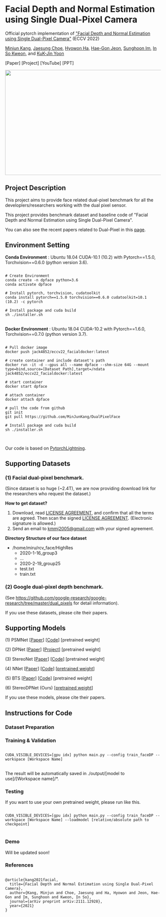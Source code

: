 # Facial Depth and Normal Estimation using Single Dual-Pixel Camera
Official pytorch implementation of ["Facial Depth and Normal Estimation using Single Dual-Pixel Camera"](https://arxiv.org/abs/2111.12928) (ECCV 2022)

[Minjun Kang](http://rcv.kaist.ac.kr/), [Jaesung Choe](https://sites.google.com/view/jaesungchoe), [Hyowon Ha](https://sites.google.com/site/hyowoncv/), [Hae-Gon Jeon](https://sites.google.com/site/hgjeoncv/home), [Sunghoon Im](https://cvlab.dgist.ac.kr/), [In So Kweon](http://rcv.kaist.ac.kr/), and [KuK-Jin Yoon](http://vi.kaist.ac.kr/)

[Paper] [Project] [YouTube] [PPT]

<div class="imgTopic2">
 <p class="content"><a href="#"><img src="https://github.com/MinJunKang/DualPixelFace/blob/main/asset/teaser.png" alt="" width = "890" height ="340"/></a></p>
</div>

## Project Description
This project aims to provide face related dual-pixel benchmark for all the developlers/researchers working with the dual pixel sensor.

This project provides benchmark dataset and baseline code of "Facial Depth and Normal Estimation using Single Dual-Pixel Camera".

You can also see the recent papers related to Dual-Pixel in this [page](https://github.com/MinJunKang/DualPixelFace/blob/main/Reference.md).

## Environment Setting

**Conda Environment**
: Ubuntu 18.04 CUDA-10.1 (10.2) with Pytorch==1.5.0, Torchvision==0.6.0 (python version 3.6).
<pre>
<code>
# Create Environment
conda create -n dpface python=3.6
conda activate dpface

# Install pytorch, torchvision, cudatoolkit
conda install pytorch==1.5.0 torchvision==0.6.0 cudatoolkit=10.1 (10.2) -c pytorch

# Install package and cuda build
sh ./installer.sh
</code>
</pre>

**Docker Environment**
: Ubuntu 18.04 CUDA-10.2 with Pytorch==1.6.0, Torchvision==0.7.0 (python version 3.7).
<pre>
<code>
# Pull docker image
docker push jack4852/eccv22_facialdocker:latest

# create container and include dataset's path
docker run -it -d --gpus all --name dpface --shm-size 64G --mount type=bind,source=[Dataset Path],target=/ndata jack4852/eccv22_facialdocker:latest

# start container
docker start dpface

# attach container
docker attach dpface

# pull the code from github
git init
git pull https://github.com/MinJunKang/DualPixelFace

# Install package and cuda build
sh ./installer.sh

</code>
</pre>

Our code is based on [PytorchLightning](https://www.pytorchlightning.ai/).

## Supporting Datasets

### (1) Facial dual-pixel benchmark.

(Since dataset is so huge (~2.4T), we are now providing download link for the researchers who request the dataset.)

**How to get dataset?**

1. Download, read [LICENSE AGREEMENT](https://drive.google.com/file/d/1HaYd8fqxoeAAtcCZzkAYQe9KwgAKwpgA/view?usp=sharing), and confirm that all the terms are agreed. Then scan the signed [LICENSE AGREEMENT](https://drive.google.com/file/d/1HaYd8fqxoeAAtcCZzkAYQe9KwgAKwpgA/view?usp=sharing). (Electronic signature is allowed.)
2. Send an email to kmmj2005@gmail.com with your signed agreement.

**Directory Structure of our face dataset**

- /home/miru/rcv_face/HighRes
  - 2020-1-16_group3
  - ...
  - 2020-2-19_group25
  - test.txt
  - train.txt

### (2) Google dual-pixel depth benchmark.

(See https://github.com/google-research/google-research/tree/master/dual_pixels for detail information).

If you use these datasets, please cite their papers.

## Supporting Models

(1) PSMNet      [[Paper](https://arxiv.org/abs/1803.08669)]       [[Code](https://github.com/JiaRenChang/PSMNet)]       [pretrained weight]

(2) DPNet       [[Paper](https://arxiv.org/abs/1904.05822)]      [[Project](https://github.com/google-research/google-research/tree/master/dual_pixels)]       [pretrained weight]

(3) StereoNet       [[Paper](https://arxiv.org/abs/1807.08865)]       [[Code](https://github.com/meteorshowers/X-StereoLab)]       [pretrained weight]

(4) NNet       [[Paper](https://arxiv.org/abs/1911.10444)]       [[Code](https://github.com/udaykusupati/Normal-Assisted-Stereo)]       [[pretrained weight](https://drive.google.com/file/d/1R6SuGC1Z50tx4e1DlpfaVgcSFFM3XxJp/view?usp=sharing)]

(5) BTS       [[Paper](https://arxiv.org/abs/1907.10326)]       [[Code](https://github.com/cleinc/bts)]       [pretrained weight]

(6) StereoDPNet      (Ours)       [[pretrained weight](https://drive.google.com/file/d/1nf3R1y4Op8jeexQ9h8wgllkgGJIt-MNX/view?usp=sharing)]

If you use these models, please cite their papers.

## Instructions for Code

### Dataset Preparation


### Training & Validation

<pre>
<code>
CUDA_VISIBLE_DEVICES=[gpu idx] python main.py --config train_faceDP --workspace [Workspace Name]
</code>
</pre>

The result will be automatically saved in ./output/[model to use]/[Workspace name]/*.

### Testing

If you want to use your own pretrained weight, please run like this.

<pre>
<code>
CUDA_VISIBLE_DEVICES=[gpu idx] python main.py --config train_faceDP --workspace [Workspace Name] --loadmodel [relative/absolute path to checkpoint]
</code>
</pre>

### Demo

Will be updated soon!

### References
<pre>
<code>
@article{kang2021facial,
  title={Facial Depth and Normal Estimation using Single Dual-Pixel Camera},
  author={Kang, Minjun and Choe, Jaesung and Ha, Hyowon and Jeon, Hae-Gon and Im, Sunghoon and Kweon, In So},
  journal={arXiv preprint arXiv:2111.12928},
  year={2021}
}
</code>
</pre>
